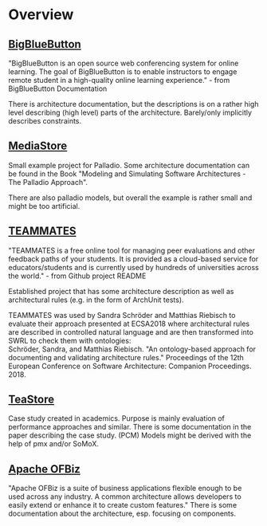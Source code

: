 # Overview

## [BigBlueButton](./BigBlueButton)

"BigBlueButton is an open source web conferencing system for online learning. The goal of BigBlueButton is to enable instructors to engage remote student in a high-quality online learning experience." - from BigBlueButton Documentation

There is architecture documentation, but the descriptions is on a rather high level describing (high level) parts of the architecture. Barely/only implicitly describes constraints.

## [MediaStore](./MediaStore3_Model)

Small example project for Palladio. Some architecture documentation can be found in the Book "Modeling and Simulating Software Architectures - The Palladio Approach".

There are also palladio models, but overall the example is rather small and might be too artificial.

## [TEAMMATES](./TEAMMATES)

"TEAMMATES is a free online tool for managing peer evaluations and other feedback paths of your students. It is provided as a cloud-based service for educators/students and is currently used by hundreds of universities across the world." - from Github project README

Established project that has some architecture description as well as architectural rules (e.g. in the form of ArchUnit tests).

TEAMMATES was used by Sandra Schröder and Matthias Riebisch to evaluate their approach presented at ECSA2018 where architectural rules are described in controlled natural language and are then transformed into SWRL to check them with ontologies:<br>
Schröder, Sandra, and Matthias Riebisch. "An ontology-based approach for documenting and validating architecture rules." Proceedings of the 12th European Conference on Software Architecture: Companion Proceedings. 2018.

## [TeaStore](./TeaStore)

Case study created in academics. Purpose is mainly evaluation of performance approaches and similar. There is some documentation in the paper describing the case study. (PCM) Models might be derived with the help of pmx and/or SoMoX.

## [Apache OFBiz](./OFBiz)

"Apache OFBiz is a suite of business applications flexible enough to be used across any industry. A common architecture allows developers to easily extend or enhance it to create custom features."
There is some documentation about the architecture, esp. focusing on components.
